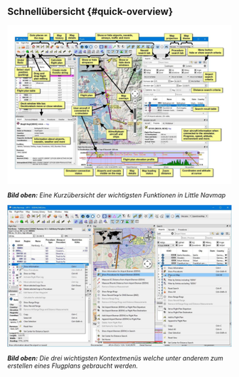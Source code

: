 ## Schnellübersicht {#quick-overview}

![Little Navmap Overview](../images/overview.jpg "Little Navmap Overview")
<!-- maybe add pics with german labels -->
_**Bild oben:** Eine Kurzübersicht der wichtigsten Funktionen in Little Navmap_

![Little Navmap Context Menus](../images/contextmenus.jpg "Little Navmap Context Menus")

_**Bild oben:** Die drei wichtigsten Kontextmenüs welche unter anderem zum erstellen eines Flugplans gebraucht werden._

